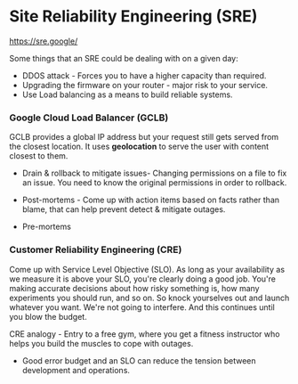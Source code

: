 # Site Reliability Engineering (SRE)

https://sre.google/

Some things that an SRE could be dealing with on a given day:

* DDOS attack - Forces you to have a higher capacity than required.
* Upgrading the firmware on your router - major risk to your service.
* Use Load balancing as a means to build reliable systems.

### Google Cloud Load Balancer (GCLB)

GCLB provides a global IP address but your request still gets served from the closest location. It uses **geolocation** to serve the user with content closest to them.

* Drain & rollback to mitigate issues-
  Changing permissions on a file to fix an issue. You need to know the original permissions in order to rollback.

* Post-mortems - Come up with action items based on facts rather than blame, that can help prevent detect & mitigate outages.

* Pre-mortems

### Customer Reliability Engineering (CRE)

Come up with Service Level Objective (SLO). As long as your availability as we measure it is above your SLO, you're clearly doing a good job. You're making accurate decisions about how risky something is, how many experiments you should run, and so on. So knock yourselves out and launch whatever you want. We're not going to interfere. And this continues until you blow the budget.


CRE analogy - Entry to a free gym, where you get a fitness instructor who helps you build the muscles to cope with outages.

* Good error budget and an SLO can reduce the tension between development and operations.